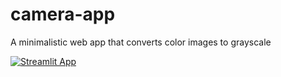 # camera-app
A minimalistic web app that converts color images to grayscale 

[![Streamlit App](https://static.streamlit.io/badges/streamlit_badge_black_white.svg)](https://evitadasy-camera-app-home-ekelbi.streamlit.app/)

